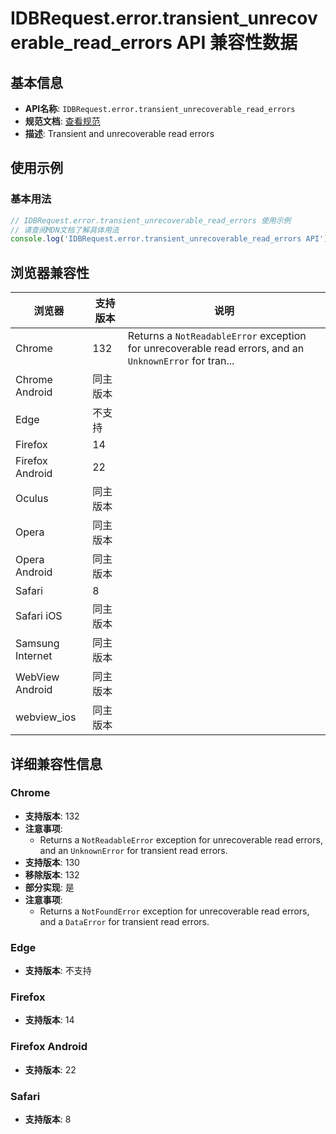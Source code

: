# IDBRequest.error.transient_unrecoverable_read_errors API 兼容性数据

## 基本信息

- **API名称**: `IDBRequest.error.transient_unrecoverable_read_errors`
- **规范文档**: [查看规范](https://w3c.github.io/IndexedDB/#:~:text=NotReadableError)
- **描述**: Transient and unrecoverable read errors

## 使用示例

### 基本用法

```javascript
// IDBRequest.error.transient_unrecoverable_read_errors 使用示例
// 请查阅MDN文档了解具体用法
console.log('IDBRequest.error.transient_unrecoverable_read_errors API');
```

## 浏览器兼容性

| 浏览器 | 支持版本 | 说明 |
|--------|----------|------|
| Chrome | 132 | Returns a `NotReadableError` exception for unrecoverable read errors, and an `UnknownError` for tran... |
| Chrome Android | 同主版本 |  |
| Edge | 不支持 |  |
| Firefox | 14 |  |
| Firefox Android | 22 |  |
| Oculus | 同主版本 |  |
| Opera | 同主版本 |  |
| Opera Android | 同主版本 |  |
| Safari | 8 |  |
| Safari iOS | 同主版本 |  |
| Samsung Internet | 同主版本 |  |
| WebView Android | 同主版本 |  |
| webview_ios | 同主版本 |  |

## 详细兼容性信息

### Chrome

- **支持版本**: 132
- **注意事项**:
  - Returns a `NotReadableError` exception for unrecoverable read errors, and an `UnknownError` for transient read errors.
- **支持版本**: 130
- **移除版本**: 132
- **部分实现**: 是
- **注意事项**:
  - Returns a `NotFoundError` exception for unrecoverable read errors, and a `DataError` for transient read errors.

### Edge

- **支持版本**: 不支持

### Firefox

- **支持版本**: 14

### Firefox Android

- **支持版本**: 22

### Safari

- **支持版本**: 8

